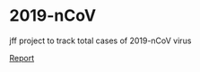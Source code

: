 # 2019-nCoV

jff project to track total cases of 2019-nCoV virus

[Report](https://docs.google.com/spreadsheets/d/1Oy1698DsQMpfFc1v8mmHq_1QKkcUtrB9ZS5fiDHAl_M/edit?usp=sharing)
